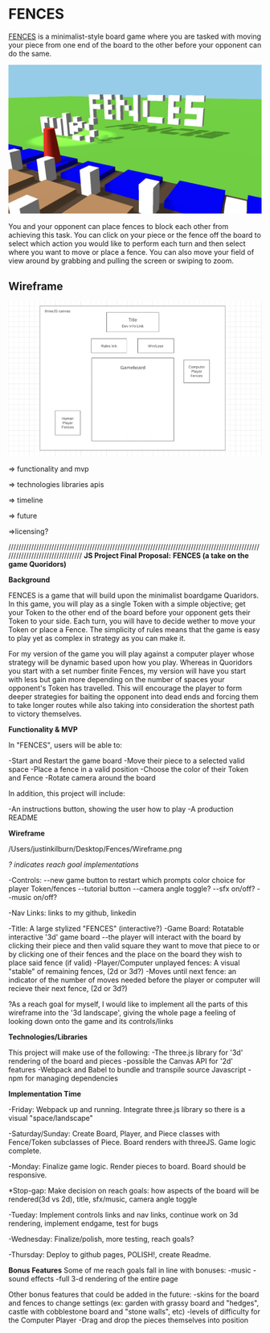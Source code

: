 # FENCES

[FENCES](https://thatmoonman.github.io/FENCES/) is a minimalist-style board game where you are tasked with moving your piece from one
end of the board to the other before your opponent can do the same.

![logo](./src/assets/images/logoscreenshot.png)


You and your opponent can place fences to block each other from achieving
this task. You can click on your piece or the fence off the board to select which action you would like to perform each turn and then select
where you want to move or place a fence. You can also move your field of view around by grabbing and pulling the screen or swiping to zoom.

## Wireframe

![wireframe](./src/assets/images/wireframe.png)

=> functionality and mvp

=> technologies libraries apis

=> timeline

=> future

=>licensing?



////////////////////////////////////////////////////////////////////////////////////////////////////////////////////////////////
**JS Project Final Proposal:**
**FENCES (a take on the game Quoridors)**

**Background**

FENCES is a game that will build upon the minimalist boardgame Quaridors. In this game, you will play as a single Token with a simple objective; get your Token to the other end of the board before your opponent gets their Token to your side. Each turn, you will have to decide wether to move your Token or place a Fence. The simplicity of rules means that the game is easy to play yet as complex in strategy as you can make it.

For my version of the game you will play against a computer player whose strategy will be dynamic based upon how you play. Whereas in Quoridors you start with a set number finite Fences, my version will have you start with less but gain more depending on the number of spaces your opponent's Token has travelled. This will encourage the player to form deeper strategies for baiting the opponent into dead ends and forcing them to take longer routes while also taking into consideration the shortest path to victory themselves. 

**Functionality & MVP**

In "FENCES", users will be able to:

-Start and Restart the game board
-Move their piece to a selected valid space
-Place a fence in a valid position
-Choose the color of their Token and Fence
-Rotate camera around the board

In addition, this project will include:

-An instructions button, showing the user how to play
-A production README

**Wireframe**

/Users/justinkilburn/Desktop/Fences/Wireframe.png


*? indicates reach goal implementations*

-Controls:
--new game button to restart which prompts color choice for player Token/fences
--tutorial button
--camera angle toggle?
--sfx on/off?
--music on/off?

-Nav Links: links to my github, linkedin

-Title: A large stylized "FENCES" (interactive?)
-Game Board: Rotatable interactive '3d' game board
--the player will interact with the board by clicking their piece and then valid square they want to move that piece to or by clicking one of their fences and the place on the board they wish to place said fence (if valid)
-Player/Computer unplayed fences: A visual "stable" of remaining fences, (2d or 3d?)
-Moves until next fence: an indicator of the number of moves needed before the player or computer will recieve their next fence, (2d or 3d?)

?As a reach goal for myself, I would like to implement all the parts of this wireframe into the '3d landscape', giving the whole page a feeling of looking down onto the game and its controls/links

**Technologies/Libraries**

This project will make use of the following:
-The three.js library for '3d' rendering of the board and pieces
-possible the Canvas API for '2d' features
-Webpack and Babel to bundle and transpile source Javascript
-npm for managing dependencies

**Implementation Time**

-Friday: Webpack up and running. Integrate three.js library so there is a visual "space/landscape"

-Saturday/Sunday: Create Board, Player, and Piece classes with Fence/Token subclasses of Piece. Board renders with threeJS. Game logic complete.

-Monday: Finalize game logic. Render pieces to board. Board should be responsive.

*Stop-gap: Make decision on reach goals: how aspects of the board will be rendered(3d vs 2d), title, sfx/music, camera angle toggle

-Tueday: Implement controls links and nav links, continue work on 3d rendering, implement endgame, test for bugs

-Wednesday: Finalize/polish, more testing, reach goals?

-Thursday: Deploy to github pages, POLISH!, create Readme.

**Bonus Features**
Some of me reach goals fall in line with bonuses:
-music
-sound effects
-full 3-d rendering of the entire page

Other bonus features that could be added in the future:
-skins for the board and fences to change settings (ex: garden with grassy board and "hedges", castle with cobblestone board and "stone walls", etc)
-levels of difficulty for the Computer Player
-Drag and drop the pieces themselves into position

